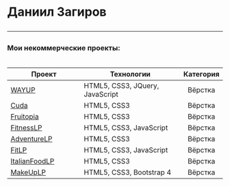 
<h1> Даниил Загиров
<hr>
<h3> Мои некоммерческие проекты:
<br>
<br>
<div>

<table width="100%" id="user-content-mytable">
<thead>
<tr>
<th width="40%">Проект</th>
<th width="60%">Технологии</th>
<th>Категория</th>
</tr>
</thead>
<tbody>
<tr>
<td><a href="https://illuminator1337.github.io/Wayup/">WAYUP</a></td>
<td>HTML5, CSS3, JQuery, JavaScript</td>
<td align="center">Вёрстка</td>
</tr>
<tr>
<td><a href="https://illuminator1337.github.io/Cuda/">Cuda</a></td>
<td>HTML5, CSS3</td>
<td align="center">Вёрстка</td>
</tr>
<tr>
<td><a href="https://illuminator1337.github.io/Fruitopia/">Fruitopia</a></td>
<td>HTML5, CSS3</td>
<td align="center">Вёрстка</td>
</tr>
<tr>
<td><a href="https://illuminator1337.github.io/FitnessLP/">FitnessLP</a></td>
<td>HTML5, CSS3, JavaScript</td>
<td align="center">Вёрстка</td>
</tr>
<tr>
<td><a href="https://illuminator1337.github.io/AdventureLP/">AdventureLP</a></td>
<td>HTML5, CSS3</td>
<td align="center">Вёрстка</td>
</tr>
<tr>
<td><a href="https://illuminator1337.github.io/FitLP/">FitLP</a></td>
<td>HTML5, CSS3, JavaScript</td>
<td align="center">Вёрстка</td>
</tr>
 <tr>
<td><a href="https://illuminator1337.github.io/ItalianFoodLP/">ItalianFoodLP</a></td>
<td>HTML5, CSS3</td>
<td align="center">Вёрстка</td>
</tr>
<tr>
<td><a href="https://illuminator1337.github.io/MakeUp/">MakeUpLP</a></td>
<td>HTML5, CSS3, Bootstrap 4</td>
<td align="center">Вёрстка</td>
</tr>

</tbody>
</table>

</div>
